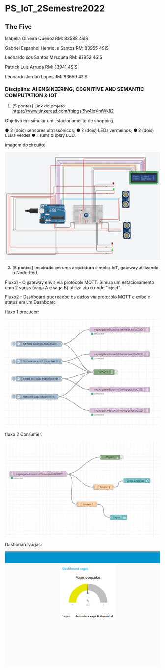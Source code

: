 # PS_IoT_2Semestre2022

## The Five

Isabella Oliveira Queiroz RM: 83588 4SIS

Gabriel Espanhol Henrique Santos RM: 83955 4SIS

Leonardo dos Santos Mesquita RM: 83952 4SIS

Patrick Luiz Arruda RM: 83941 4SIS

Leonardo Jordão Lopes RM: 83659 4SIS

### Disciplina: AI ENGINEERING, COGNITIVE AND SEMANTIC COMPUTATION & IOT

1. [5 pontos] Link do projeto: https://www.tinkercad.com/things/5w4jqXmWkB2

Objetivo era simular um estacionamento de shopping

● 2 (dois) sensores ultrassônicos;
● 2 (dois) LEDs vermelhos;
● 2 (dois) LEDs verdes
● 1 (um) display LCD.

imagem do circuito:

![alt text](https://github.com/gabrielespanhol/PS_IoT_2Semestre2022/blob/main/Parte1/Arduino_Sensores.png)

2. [5 pontos] Inspirado em uma arquitetura simples IoT, gateway utilizando o Node-Red.

Fluxo1 - O gateway envia via protocolo MQTT. Simula um estacionamento com 2 vagas (vaga A e vaga B) utilizando o node “inject”.

Fluxo2 - Dashboard que recebe os dados via protocolo MQTT e exibe o status em um Dashboard

fluxo 1 producer:

![alt text](https://github.com/gabrielespanhol/PS_IoT_2Semestre2022/blob/main/Parte2/Fluxo_Producer.png)

fluxo 2 Consumer:

![alt text](https://github.com/gabrielespanhol/PS_IoT_2Semestre2022/blob/main/Parte2/Fluxo_Consumer.png)

Dashboard vagas:

![alt text](https://github.com/gabrielespanhol/PS_IoT_2Semestre2022/blob/main/Parte2/Dashboard_Vagas.png)
